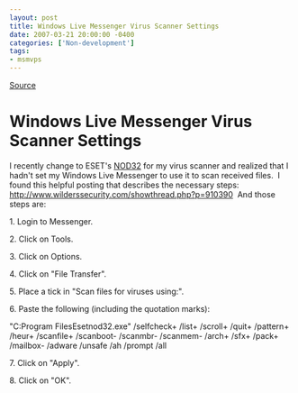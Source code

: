 ```yaml
---
layout: post
title: Windows Live Messenger Virus Scanner Settings
date: 2007-03-21 20:00:00 -0400
categories: ['Non-development']
tags:
- msmvps
---
```

[Source](http://blogs.msmvps.com/peterritchie/2007/03/22/windows-live-messenger-virus-scanner-settings/ "Permalink to Windows Live Messenger Virus Scanner Settings")

# Windows Live Messenger Virus Scanner Settings

I recently change to ESET's [NOD32][1] for my virus scanner and realized that I hadn't set my Windows Live Messenger to use it to scan received files.  I found this helpful posting that describes the necessary steps: <http://www.wilderssecurity.com/showthread.php?p=910390>  And those steps are:

1\. Login to Messenger.

2\. Click on Tools.

3\. Click on Options.

4\. Click on "File Transfer".

5\. Place a tick in "Scan files for viruses using:".

6\. Paste the following (including the quotation marks):

"C:Program FilesEsetnod32.exe" /selfcheck+ /list+ /scroll+ /quit+ /pattern+ /heur+ /scanfile+ /scanboot- /scanmbr- /scanmem- /arch+ /sfx+ /pack+ /mailbox- /adware /unsafe /ah /prompt /all

7\. Click on "Apply".

8\. Click on "OK".

[1]: http://www.eset.com/products/index.php

